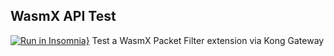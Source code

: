 ## WasmX API Test
[![Run in Insomnia}](https://insomnia.rest/images/run.svg)](https://insomnia.rest/run/?label=WasmX-AdminAPI-Testing&uri=https%3A%2F%2Fraw.githubusercontent.com%2FKong%2Finsomnia-demo-KongSummit2022%2Fmain%2Fwasm_testing.json)
Test a WasmX Packet Filter extension via Kong Gateway
